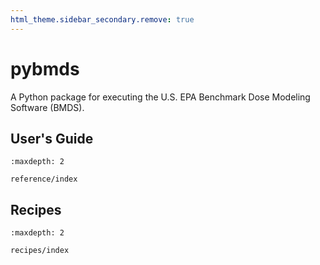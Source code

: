 ```yaml
---
html_theme.sidebar_secondary.remove: true
---
```


# pybmds

A Python package for executing the U.S. EPA Benchmark Dose Modeling Software (BMDS).

## User's Guide

```{toctree}
:maxdepth: 2

reference/index
```

## Recipes

```{toctree}
:maxdepth: 2

recipes/index
```
